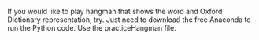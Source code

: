 If you would like to play hangman that shows the word and Oxford Dictionary representation, try. Just need to download the free Anaconda to run the Python code. Use the practiceHangman file. 
